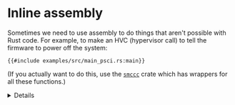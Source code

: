 # Inline assembly

Sometimes we need to use assembly to do things that aren't possible with Rust
code. For example, to make an HVC (hypervisor call) to tell the firmware to
power off the system:

```rust,editable,compile_fail
{{#include examples/src/main_psci.rs:main}}
```

(If you actually want to do this, use the [`smccc`][1] crate which has wrappers
for all these functions.)

<details>

- PSCI is the Arm Power State Coordination Interface, a standard set of
  functions to manage system and CPU power states, among other things. It is
  implemented by EL3 firmware and hypervisors on many systems.
- The `0 => _` syntax means initialise the register to 0 before running the
  inline assembly code, and ignore its contents afterwards. We need to use
  `inout` rather than `in` because the call could potentially clobber the
  contents of the registers.
- This `main` function needs to be `#[unsafe(no_mangle)]` and `extern "C"`
  because it is called from our entry point in `entry.S`.
  - Just `#[no_mangle]` would be sufficient but
    [RFC3325](https://rust-lang.github.io/rfcs/3325-unsafe-attributes.html) uses
    this notation to draw reviewer attention to attributes which might cause
    undefined behavior if used incorrectly.
- `_x0`–`_x3` are the values of registers `x0`–`x3`, which are conventionally
  used by the bootloader to pass things like a pointer to the device tree.
  According to the standard aarch64 calling convention (which is what
  `extern "C"` specifies to use), registers `x0`–`x7` are used for the first 8
  arguments passed to a function, so `entry.S` doesn't need to do anything
  special except make sure it doesn't change these registers.
- Run the example in QEMU with `make qemu_psci` under
  `src/bare-metal/aps/examples`.

</details>

[1]: https://crates.io/crates/smccc

